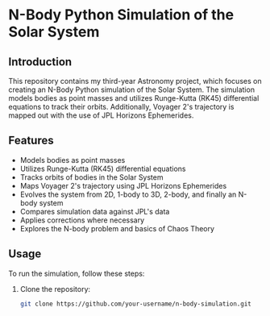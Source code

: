 # N-Body Python Simulation of the Solar System

## Introduction

This repository contains my third-year Astronomy project, which focuses on creating an N-Body Python simulation of the Solar System. The simulation models bodies as point masses and utilizes Runge-Kutta (RK45) differential equations to track their orbits. Additionally, Voyager 2's trajectory is mapped out with the use of JPL Horizons Ephemerides. 

## Features

- Models bodies as point masses
- Utilizes Runge-Kutta (RK45) differential equations
- Tracks orbits of bodies in the Solar System
- Maps Voyager 2's trajectory using JPL Horizons Ephemerides
- Evolves the system from 2D, 1-body to 3D, 2-body, and finally an N-body system
- Compares simulation data against JPL's data
- Applies corrections where necessary
- Explores the N-body problem and basics of Chaos Theory

## Usage

To run the simulation, follow these steps:

1. Clone the repository:

   ```bash
   git clone https://github.com/your-username/n-body-simulation.git
